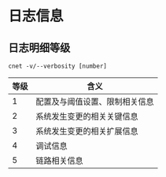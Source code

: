# 日志信息

## 日志明细等级

```
cnet -v/--verbosity [number]

```

等级 | 含义
----|------------
1   | 配置及与阈值设置、限制相关信息
2   | 系统发生变更的相关关键信息
3   | 系统发生变更的相关扩展信息
4   | 调试信息
5   | 链路相关信息